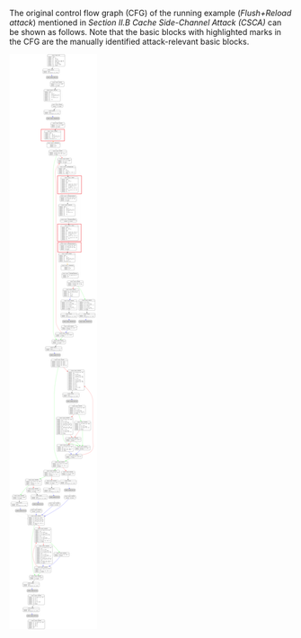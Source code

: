 The original control flow graph (CFG) of the running example (*Flush+Reload attack*) mentioned in *Section Ⅱ.B Cache Side-Channel Attack (CSCA)* can be shown as follows. Note that the basic blocks with highlighted marks in the CFG are the manually identified attack-relevant basic blocks.

![](https://github.com/SCAGuard/RunningExample/blob/master/FR.png?raw=true)
